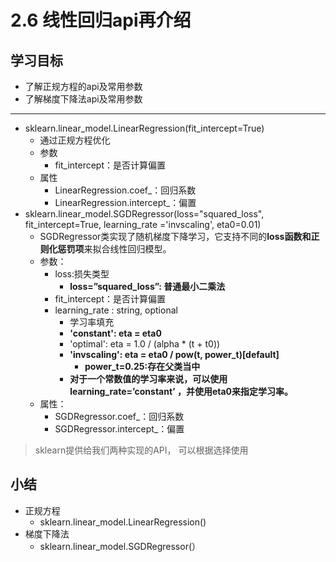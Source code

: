 # 2.6 线性回归api再介绍

## 学习目标

- 了解正规方程的api及常用参数
- 了解梯度下降法api及常用参数

------



- sklearn.linear_model.LinearRegression(fit_intercept=True)
    - 通过正规方程优化
    - 参数
        - fit_intercept：是否计算偏置
    - 属性
        - LinearRegression.coef_：回归系数
        - LinearRegression.intercept_：偏置
- sklearn.linear_model.SGDRegressor(loss="squared_loss", fit_intercept=True, learning_rate ='invscaling', eta0=0.01)
    - SGDRegressor类实现了随机梯度下降学习，它支持不同的**loss函数和正则化惩罚项**来拟合线性回归模型。
    - 参数：
        - loss:损失类型
            - **loss=”squared_loss”: 普通最小二乘法**
        - fit_intercept：是否计算偏置
        - learning_rate : string, optional
            - 学习率填充
            - **'constant': eta = eta0**
            - 'optimal': eta = 1.0 / (alpha \* (t + t0)) 
            - **'invscaling': eta = eta0 / pow(t, power_t)[default]**
                - **power_t=0.25:存在父类当中**
            - **对于一个常数值的学习率来说，可以使用learning_rate=’constant’ ，并使用eta0来指定学习率。**
    - 属性：
        - SGDRegressor.coef_：回归系数
        - SGDRegressor.intercept_：偏置

> sklearn提供给我们两种实现的API， 可以根据选择使用



## 小结

- 正规方程
    - sklearn.linear_model.LinearRegression()
- 梯度下降法
    - sklearn.linear_model.SGDRegressor(）